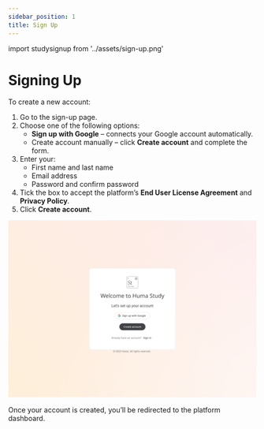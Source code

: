```yaml
---
sidebar_position: 1
title: Sign Up
---
```

import studysignup from '../assets/sign-up.png'

#  Signing Up

To create a new account:

1. Go to the sign-up page.
2. Choose one of the following options:
   - **Sign up with Google** – connects your Google account automatically.
   - Create account manually – click **Create account** and complete the form.
3. Enter your:
   - First name and last name  
   - Email address  
   - Password and confirm password
4. Tick the box to accept the platform’s **End User License Agreement** and **Privacy Policy**.
5. Click **Create account**.

![studysignup](../assets/sign-up.png)

Once your account is created, you’ll be redirected to the platform dashboard.

